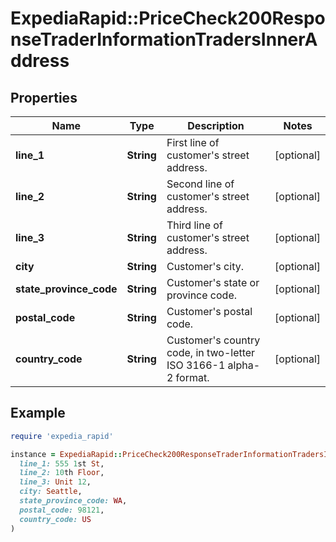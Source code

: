 # ExpediaRapid::PriceCheck200ResponseTraderInformationTradersInnerAddress

## Properties

| Name | Type | Description | Notes |
| ---- | ---- | ----------- | ----- |
| **line_1** | **String** | First line of customer&#39;s street address. | [optional] |
| **line_2** | **String** | Second line of customer&#39;s street address. | [optional] |
| **line_3** | **String** | Third line of customer&#39;s street address. | [optional] |
| **city** | **String** | Customer&#39;s city. | [optional] |
| **state_province_code** | **String** | Customer&#39;s state or province code. | [optional] |
| **postal_code** | **String** | Customer&#39;s postal code. | [optional] |
| **country_code** | **String** | Customer&#39;s country code, in two-letter ISO 3166-1 alpha-2 format. | [optional] |

## Example

```ruby
require 'expedia_rapid'

instance = ExpediaRapid::PriceCheck200ResponseTraderInformationTradersInnerAddress.new(
  line_1: 555 1st St,
  line_2: 10th Floor,
  line_3: Unit 12,
  city: Seattle,
  state_province_code: WA,
  postal_code: 98121,
  country_code: US
)
```

